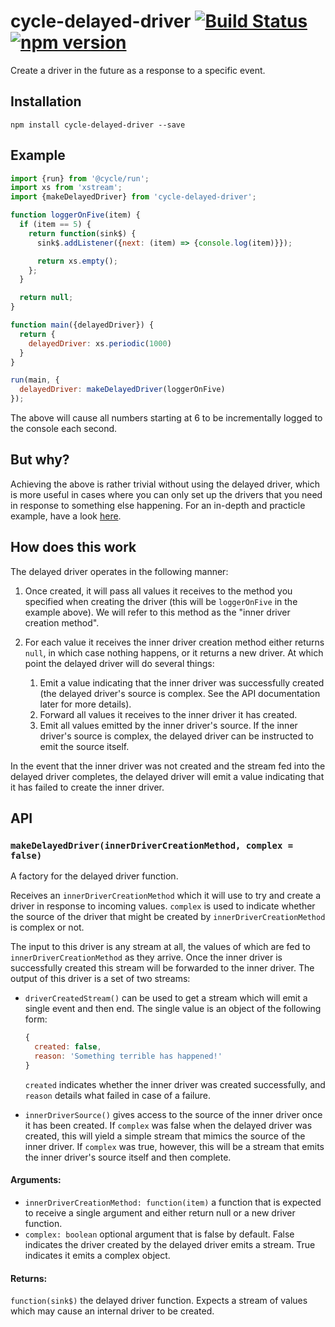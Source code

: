 # cycle-delayed-driver [![Build Status](https://travis-ci.org/cyclejs-community/cycle-delayed-driver.svg?branch=master)](https://travis-ci.org/cyclejs-community/cycle-delayed-driver) [![npm version](https://badge.fury.io/js/cycle-delayed-driver.svg)](https://badge.fury.io/js/cycle-delayed-driver)
Create a driver in the future as a response to a specific event.

## Installation
    npm install cycle-delayed-driver --save

## Example
```javascript
import {run} from '@cycle/run';
import xs from 'xstream';
import {makeDelayedDriver} from 'cycle-delayed-driver';

function loggerOnFive(item) {
  if (item == 5) {
    return function(sink$) {
      sink$.addListener({next: (item) => {console.log(item)}});

      return xs.empty();
    };
  }

  return null;
}

function main({delayedDriver}) {
  return {
    delayedDriver: xs.periodic(1000)
  }
}

run(main, {
  delayedDriver: makeDelayedDriver(loggerOnFive)
});
```

The above will cause all numbers starting at 6 to be incrementally logged to the console each second.

## But why?
Achieving the above is rather trivial without using the delayed driver, which is
more useful in cases where you can only set up the drivers that you need in
response to something else happening. For an in-depth and practicle example,
have a look [here](doc/USECASE.md).

## How does this work
The delayed driver operates in the following manner:

1. Once created, it will pass all values it receives to the method you specified
   when creating the driver (this will be `loggerOnFive` in the example above).
   We will refer to this method as the "inner driver creation method".

2. For each value it receives the inner driver creation method either returns
   `null`, in which case nothing happens, or it returns a new driver. At which
   point the delayed driver will do several things:

   1. Emit a value indicating that the inner driver was successfully created (the delayed driver's source is complex. See the API documentation later for more details).
   2. Forward all values it receives to the inner driver it has created.
   3. Emit all values emitted by the inner driver's source. If the inner driver's source is complex, the delayed driver can be instructed to emit the source itself.

In the event that the inner driver was not created and the stream fed into the delayed driver completes, the delayed driver will emit a value indicating that it has failed to create the inner driver.

## API

### `makeDelayedDriver(innerDriverCreationMethod, complex = false)`

A factory for the delayed driver function.

Receives an `innerDriverCreationMethod` which it will use to try and create a driver in response to incoming values. `complex` is used to indicate whether the source of the driver that might be created by `innerDriverCreationMethod` is complex or not.

The input to this driver is any stream at all, the values of which are fed to `innerDriverCreationMethod` as they arrive. Once the inner driver is successfully created this stream will be forwarded to the inner driver. The output of this driver is a set of two streams:

* `driverCreatedStream()` can be used to get a stream which will emit a single event and then end. The single value is an object of the following form:

  ```javascript
  {
    created: false,
    reason: 'Something terrible has happened!'
  }
  ```

  `created` indicates whether the inner driver was created successfully, and `reason` details what failed in case of a failure.

* `innerDriverSource()` gives access to the source of the inner driver once it has been created. If `complex` was false when the delayed driver was created, this will yield a simple stream that mimics the source of the inner driver. If `complex` was true, however, this will be a stream that emits the inner driver's source itself and then complete.

#### Arguments:

* `innerDriverCreationMethod: function(item)` a function that is expected to receive a single argument and either return null or a new driver function.
* `complex: boolean` optional argument that is false by default. False indicates the driver created by the delayed driver emits a stream. True indicates it emits a complex object.

#### Returns:

`function(sink$)` the delayed driver function. Expects a stream of values which may cause an internal driver to be created.
